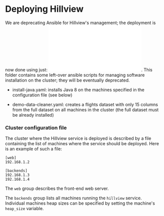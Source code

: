 # Deploying Hillview

We are deprecating Ansible for Hillview's management; the deployment
is now done using just: ![Python scripts](../README.md#deployment-scripts).
This folder contains some left-over ansible scripts for managing
software installation on the cluster; they will be eventually
deprecated.

* install-java.yaml: installs Java 8 on the machines specified in the
  configuration file (see below)

* demo-data-cleaner.yaml: creates a flights dataset with only 15
  columns from the full dataset on all machines in the cluster (the
  full dataset must be already installed)

### Cluster configuration file

The cluster where the Hillview service is deployed is described by a
file containing the list of machines where the service should be
deployed.  Here is an example of such a file:

```
[web]
192.168.1.2

[backends]
192.168.1.3
192.168.1.4
```

The `web` group describes the front-end web server.

The `backends` group lists all machines running the `hillview`
service.  Individual machines heap sizes can be specified by setting
the machine's `heap_size` variable.
